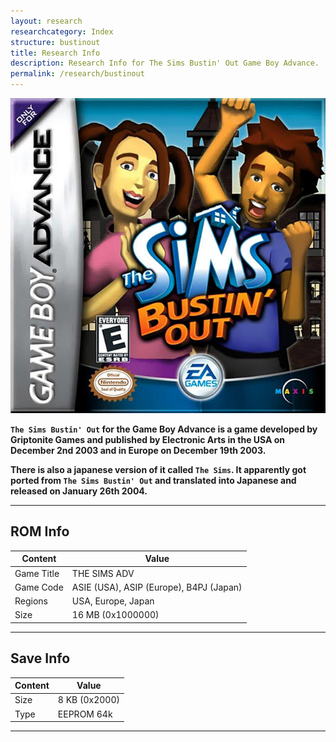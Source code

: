 ```yaml
---
layout: research
researchcategory: Index
structure: bustinout
title: Research Info
description: Research Info for The Sims Bustin' Out Game Boy Advance.
permalink: /research/bustinout
---
```


![](https://github.com/Sim2Team/Sim2Team.github.io/raw/main/assets/images/bustinOutGBACover.png)

**`The Sims Bustin' Out` for the Game Boy Advance is a game developed by Griptonite Games and published by Electronic Arts in the USA on December 2nd 2003 and in Europe on December 19th 2003.**

**There is also a japanese version of it called `The Sims`. It apparently got ported from `The Sims Bustin' Out` and translated into Japanese and released on January 26th 2004.**
<hr>

## ROM Info

| Content    | Value                                   |
| ---------- | --------------------------------------- |
| Game Title | THE SIMS ADV                            |
| Game Code  | ASIE (USA), ASIP (Europe), B4PJ (Japan) |
| Regions    | USA, Europe, Japan                      |
| Size       | 16 MB (0x1000000)                       |

<hr>

## Save Info

| Content | Value         |
| ------- | ------------- |
| Size    | 8 KB (0x2000) |
| Type    | EEPROM 64k    |

<hr>
